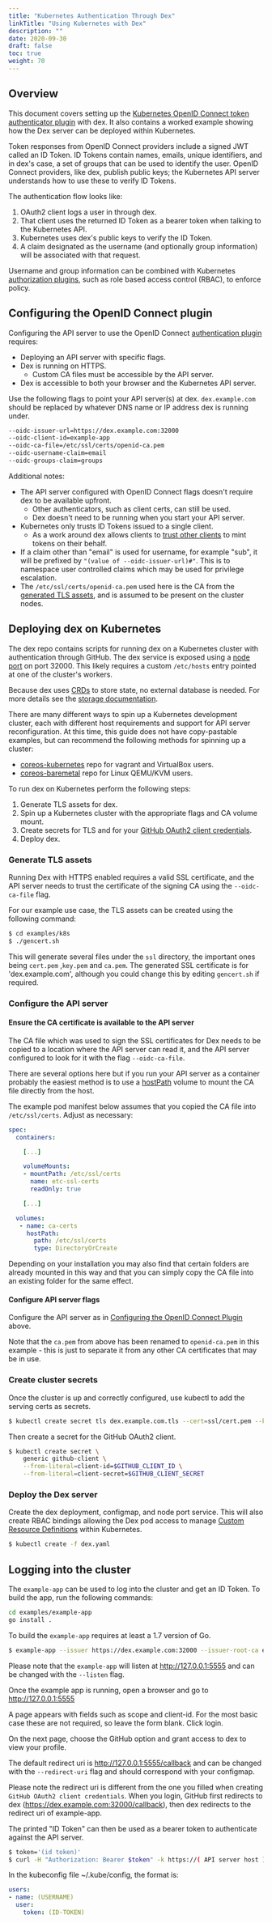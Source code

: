 ```yaml
---
title: "Kubernetes Authentication Through Dex"
linkTitle: "Using Kubernetes with Dex"
description: ""
date: 2020-09-30
draft: false
toc: true
weight: 70
---
```


## Overview

This document covers setting up the [Kubernetes OpenID Connect token authenticator plugin][k8s-oidc] with dex.
It also contains a worked example showing how the Dex server can be deployed within Kubernetes.

Token responses from OpenID Connect providers include a signed JWT called an ID Token. ID Tokens contain names, emails, unique identifiers, and in dex's case, a set of groups that can be used to identify the user. OpenID Connect providers, like dex, publish public keys; the Kubernetes API server understands how to use these to verify ID Tokens.

The authentication flow looks like:

1. OAuth2 client logs a user in through dex.
2. That client uses the returned ID Token as a bearer token when talking to the Kubernetes API.
3. Kubernetes uses dex's public keys to verify the ID Token.
4. A claim designated as the username (and optionally group information) will be associated with that request.

Username and group information can be combined with Kubernetes [authorization plugins][k8s-authz], such as role based access control (RBAC), to enforce policy.

## Configuring the OpenID Connect plugin

Configuring the API server to use the OpenID Connect [authentication plugin][k8s-oidc] requires:

* Deploying an API server with specific flags.
* Dex is running on HTTPS.
  * Custom CA files must be accessible by the API server.
* Dex is accessible to both your browser and the Kubernetes API server.

Use the following flags to point your API server(s) at dex. `dex.example.com` should be replaced by whatever DNS name or IP address dex is running under.

```bash
--oidc-issuer-url=https://dex.example.com:32000
--oidc-client-id=example-app
--oidc-ca-file=/etc/ssl/certs/openid-ca.pem
--oidc-username-claim=email
--oidc-groups-claim=groups
```

Additional notes:

* The API server configured with OpenID Connect flags doesn't require dex to be available upfront.
  * Other authenticators, such as client certs, can still be used.
  * Dex doesn't need to be running when you start your API server.
* Kubernetes only trusts ID Tokens issued to a single client.
  * As a work around dex allows clients to [trust other clients][trusted-peers] to mint tokens on their behalf.
* If a claim other than "email" is used for username, for example "sub", it will be prefixed by `"(value of --oidc-issuer-url)#"`. This is to namespace user controlled claims which may be used for privilege escalation.
* The `/etc/ssl/certs/openid-ca.pem` used here is the CA from the [generated TLS assets](#generate-tls-assets), and is assumed to be present on the cluster nodes.

## Deploying dex on Kubernetes

The dex repo contains scripts for running dex on a Kubernetes cluster with authentication through GitHub. The dex service is exposed using a [node port][node-port] on port 32000. This likely requires a custom `/etc/hosts` entry pointed at one of the cluster's workers.

Because dex uses [CRDs](https://kubernetes.io/docs/tasks/access-kubernetes-api/custom-resources/custom-resource-definitions/) to store state, no external database is needed. For more details see the [storage documentation](storage.md#kubernetes-custom-resource-definitions-crds).

There are many different ways to spin up a Kubernetes development cluster, each with different host requirements and support for API server reconfiguration. At this time, this guide does not have copy-pastable examples, but can recommend the following methods for spinning up a cluster:

* [coreos-kubernetes][coreos-kubernetes] repo for vagrant and VirtualBox users.
* [coreos-baremetal][coreos-baremetal] repo for Linux QEMU/KVM users.

To run dex on Kubernetes perform the following steps:

1. Generate TLS assets for dex.
2. Spin up a Kubernetes cluster with the appropriate flags and CA volume mount.
3. Create secrets for TLS and for your [GitHub OAuth2 client credentials][github-oauth2].
4. Deploy dex.

### Generate TLS assets

Running Dex with HTTPS enabled requires a valid SSL certificate, and the API server needs to trust the certificate of the signing CA using the `--oidc-ca-file` flag.

For our example use case, the TLS assets can be created using the following command:

```bash
$ cd examples/k8s
$ ./gencert.sh
```

This will generate several files under the `ssl` directory, the important ones being `cert.pem` ,`key.pem` and `ca.pem`. The generated SSL certificate is for 'dex.example.com', although you could change this by editing `gencert.sh` if required.

### Configure the API server

#### Ensure the CA certificate is available to the API server


The CA file which was used to sign the SSL certificates for Dex needs to be copied to a location where the API server can read it, and the API server configured to look for it with the flag `--oidc-ca-file`. 

There are several options here but if you run your API server as a container probably the easiest method is to use a [hostPath](https://kubernetes.io/docs/concepts/storage/volumes/#hostpath) volume to mount the CA file directly from the host.

The example pod manifest below assumes that you copied the CA file into `/etc/ssl/certs`. Adjust as necessary:

```yaml
spec:
  containers:

    [...]

    volumeMounts:
    - mountPath: /etc/ssl/certs
      name: etc-ssl-certs
      readOnly: true

    [...]

  volumes:
   - name: ca-certs
     hostPath:
       path: /etc/ssl/certs
       type: DirectoryOrCreate
```

Depending on your installation you may also find that certain folders are already mounted in this way and that you can simply copy the CA file into an existing folder for the same effect.

#### Configure API server flags

Configure the API server as in [Configuring the OpenID Connect Plugin](#configuring-the-openid-connect-plugin) above.

Note that the `ca.pem` from above has been renamed to `openid-ca.pem` in this example - this is just to separate it from any other CA certificates that may be in use.

### Create cluster secrets

Once the cluster is up and correctly configured, use kubectl to add the serving certs as secrets.

```bash
$ kubectl create secret tls dex.example.com.tls --cert=ssl/cert.pem --key=ssl/key.pem
```

Then create a secret for the GitHub OAuth2 client.

```bash
$ kubectl create secret \
    generic github-client \
    --from-literal=client-id=$GITHUB_CLIENT_ID \
    --from-literal=client-secret=$GITHUB_CLIENT_SECRET
```

### Deploy the Dex server

Create the dex deployment, configmap, and node port service. This will also create RBAC bindings allowing the Dex pod access to manage [Custom Resource Definitions](storage.md#kubernetes-custom-resource-definitions-crds) within Kubernetes.

```bash
$ kubectl create -f dex.yaml
```

## Logging into the cluster

The `example-app` can be used to log into the cluster and get an ID Token. To build the app, run the following commands:

```bash
cd examples/example-app
go install .
```
 
To build the `example-app` requires at least a 1.7 version of Go.

```bash
$ example-app --issuer https://dex.example.com:32000 --issuer-root-ca examples/k8s/ssl/ca.pem
```

Please note that the `example-app` will listen at http://127.0.0.1:5555 and can be changed with the `--listen` flag.

Once the example app is running, open a browser and go to http://127.0.0.1:5555

A page appears with fields such as scope and client-id. For the most basic case these are not required, so leave the form blank. Click login.

On the next page, choose the GitHub option and grant access to dex to view your profile.

The default redirect uri is http://127.0.0.1:5555/callback and can be changed with the `--redirect-uri` flag and should correspond with your configmap.

Please note the redirect uri is different from the one you filled when creating `GitHub OAuth2 client credentials`. 
When you login, GitHub first redirects to dex (https://dex.example.com:32000/callback), then dex redirects to the redirect uri of example-app.

The printed "ID Token" can then be used as a bearer token to authenticate against the API server.

```bash
$ token='(id token)'
$ curl -H "Authorization: Bearer $token" -k https://( API server host ):443/api/v1/nodes
```

In the kubeconfig file ~/.kube/config, the format is:
```yaml
users:
- name: (USERNAME)
  user:
    token: (ID-TOKEN)
```

[k8s-authz]: http://kubernetes.io/docs/admin/authorization/
[k8s-oidc]: http://kubernetes.io/docs/admin/authentication/#openid-connect-tokens
[trusted-peers]: https://godoc.org/github.com/dexidp/dex/storage#Client
[coreos-kubernetes]: https://github.com/coreos/coreos-kubernetes/
[coreos-baremetal]: https://github.com/coreos/coreos-baremetal/
[github-oauth2]: https://github.com/settings/applications/new
[node-port]: http://kubernetes.io/docs/user-guide/services/#type-nodeport
[coreos-kubernetes]: https://github.com/coreos/coreos-kubernetes
[coreos-baremetal]: https://github.com/coreos/coreos-baremetal
